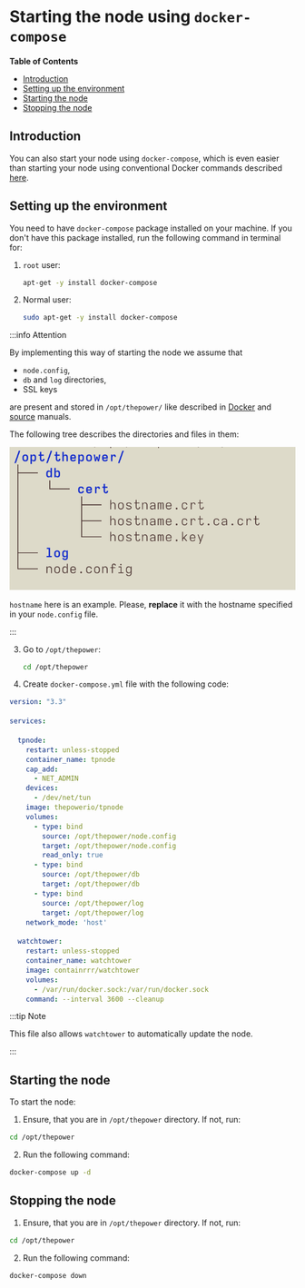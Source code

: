 # Starting the node using `docker-compose`

<!-- START doctoc generated TOC please keep comment here to allow auto update -->
<!-- DON'T EDIT THIS SECTION, INSTEAD RE-RUN doctoc TO UPDATE -->
**Table of Contents**

- [Introduction](#introduction)
- [Setting up the environment](#setting-up-the-environment)
- [Starting the node](#starting-the-node)
- [Stopping the node](#stopping-the-node)

<!-- END doctoc generated TOC please keep comment here to allow auto update -->

## Introduction

You can also start your node using `docker-compose`, which is even easier than starting your node using conventional Docker commands described [here](./03-download-build-run-docker.md).

## Setting up the environment

You need to have `docker-compose` package installed on your machine. If you don't have this package installed, run the following command in terminal for:

1. `root` user:

   ```bash
   apt-get -y install docker-compose
   ```

2. Normal user:

   ```bash
   sudo apt-get -y install docker-compose
   ```

:::info Attention

   By implementing this way of starting the node we assume that

   - `node.config`,
   - `db` and `log` directories,
   - SSL keys

   are present and stored in `/opt/thepower/` like described in [Docker](./03-download-build-run-docker.md) and [source](./04-download-build-run-source.md) manuals.

   The following tree describes the directories and files in them:

   ![tree](../phase-2/resources/seed_compose_tree.png)

   `hostname` here is an example. Please, **replace** it with the hostname specified in your `node.config` file.

:::

3. Go to `/opt/thepower`:

   ```bash
   cd /opt/thepower
   ```

4. Create `docker-compose.yml` file with the following code:

```yaml title="docker-compose.yml"
version: "3.3"

services:

  tpnode:
    restart: unless-stopped
    container_name: tpnode
    cap_add:
      - NET_ADMIN
    devices:
      - /dev/net/tun
    image: thepowerio/tpnode
    volumes:
      - type: bind
        source: /opt/thepower/node.config
        target: /opt/thepower/node.config
        read_only: true
      - type: bind
        source: /opt/thepower/db
        target: /opt/thepower/db
      - type: bind
        source: /opt/thepower/log
        target: /opt/thepower/log
    network_mode: 'host'

  watchtower:
    restart: unless-stopped
    container_name: watchtower
    image: containrrr/watchtower
    volumes:
      - /var/run/docker.sock:/var/run/docker.sock
    command: --interval 3600 --cleanup
```

:::tip Note

   This file also allows `watchtower` to automatically update the node.

:::

## Starting the node

To start the node:

1. Ensure, that you are in `/opt/thepower` directory. If not, run:

```bash
cd /opt/thepower
```

2. Run the following command:

```bash
docker-compose up -d
```

## Stopping the node

1. Ensure, that you are in `/opt/thepower` directory. If not, run:

```bash
cd /opt/thepower
```

2. Run the following command:

```bash
docker-compose down
```
